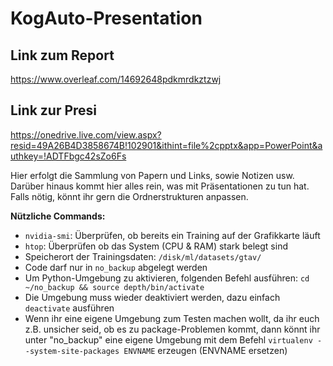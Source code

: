 # KogAuto-Presentation

## Link zum Report

https://www.overleaf.com/14692648pdkmrdkztzwj

## Link zur Presi
https://onedrive.live.com/view.aspx?resid=49A26B4D3858674B!102901&ithint=file%2cpptx&app=PowerPoint&authkey=!ADTFbgc42sZo6Fs

Hier erfolgt die Sammlung von Papern und Links, sowie Notizen usw. Darüber hinaus kommt hier alles rein, was mit Präsentationen zu tun hat.
Falls nötig, könnt ihr gern die Ordnerstrukturen anpassen.

**Nützliche Commands:**
+ `nvidia-smi`: Überprüfen, ob bereits ein Training auf der Grafikkarte läuft
+ `htop`: Überprüfen ob das System (CPU & RAM) stark belegt sind
+ Speicherort der Trainingsdaten: `/disk/ml/datasets/gtav/`
+ Code darf nur in `no_backup` abgelegt werden
+ Um Python-Umgebung zu aktivieren, folgenden Befehl ausführen: `cd ~/no_backup && source depth/bin/activate`
+ Die Umgebung muss wieder deaktiviert werden, dazu einfach `deactivate` ausführen
+ Wenn ihr eine eigene Umgebung zum Testen machen wollt, da ihr euch z.B. unsicher seid, ob es zu package-Problemen kommt, dann könnt ihr unter "no_backup" eine eigene Umgebung mit dem Befehl `virtualenv --system-site-packages ENVNAME` erzeugen (ENVNAME ersetzen)
